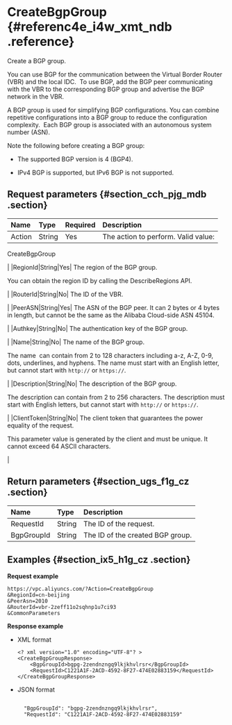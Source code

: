 # CreateBgpGroup {#referenc4e_i4w_xmt_ndb .reference}

Create a BGP group.

You can use BGP for the communication between the Virtual Border Router \(VBR\) and the local IDC.  To use BGP, add the BGP peer communicating with the VBR to the corresponding BGP group and advertise the BGP network in the VBR.

A BGP group is used for simplifying BGP configurations. You can combine repetitive configurations into a BGP group to reduce the configuration complexity.  Each BGP group is associated with an autonomous system number \(ASN\).

Note the following before creating a BGP group:

-   The supported BGP version is 4 \(BGP4\).

-   IPv4 BGP is supported, but IPv6 BGP is not supported.


## Request parameters {#section_cch_pjg_mdb .section}

|Name|Type|Required|Description|
|:---|:---|:-------|:----------|
|Action|String|Yes| The action to perform. Valid value:

 CreateBgpGroup

 |
|RegionId|String|Yes| The region of the BGP group.

 You can obtain the region ID by calling the DescribeRegions API.

 |
|RouterId|String|No| The ID of the VBR.

 |
|PeerASN|String|Yes| The ASN of the BGP peer. It can 2 bytes or 4 bytes in length, but cannot be the same as the Alibaba Cloud-side ASN 45104.

 |
|Authkey|String|No| The authentication key of the BGP group.

 |
|Name|String|No| The name of the BGP group.

 The name  can contain from 2 to 128 characters including a-z, A-Z, 0-9, dots, underlines, and hyphens. The name must start with an English letter, but cannot start with `http://` or `https://`.

 |
|Description|String|No| The description of the BGP group.

 The description can contain from 2 to 256 characters. The description must start with English letters, but cannot start with `http://` or `https://`.

 |
|ClientToken|String|No| The client token that guarantees the power equality of the request.

 This parameter value is generated by the client and must be unique. It cannot exceed 64 ASCII characters.

 |

## Return parameters {#section_ugs_f1g_cz .section}

|Name|Type|Description|
|:---|:---|:----------|
|RequestId|String|The ID of the request.|
|BgpGroupId|String|The ID of the created BGP group.|

## Examples {#section_ix5_h1g_cz .section}

**Request example**

``` {#createVPCpub}
https://vpc.aliyuncs.com/?Action=CreateBgpGroup
&RegionId=cn-beijing
&PeerAsn=2010
&RouterId=vbr-2zeff11o2sqhnp1u7ci93
&CommonParameters
```

**Response example**

-   XML format

    ```
    <? xml version="1.0" encoding="UTF-8"? >
    <CreateBgpGroupResponse>
        <BgpGroupId>bgpg-2zendnzngq9lkjkhvlrsr</BgpGroupId>
        <RequestId>C1221A1F-2ACD-4592-8F27-474E02883159</RequestId>
    </CreateBgpGroupResponse>
    ```

-   JSON format

    ```
    
      "BgpGroupId": "bgpg-2zendnzngq9lkjkhvlrsr",
      "RequestId": "C1221A1F-2ACD-4592-8F27-474E02883159"
    
    ```


